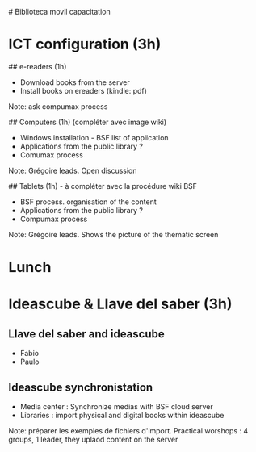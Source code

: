 # Biblioteca movil capacitation



# ICT configuration (3h)

## e-readers (1h) 
* Download books from the server
* Install books on ereaders (kindle: pdf)

Note: ask compumax process



## Computers (1h) (compléter avec image wiki)
* Windows installation - BSF list of application
* Applications  from the public library ?
* Comumax process

Note: Grégoire leads. Open discussion



## Tablets (1h) - à compléter avec la procédure wiki BSF
* BSF process. organisation of the content
* Applications  from the public library ?
* Compumax process

Note: Grégoire leads. Shows the picture of the thematic screen



# Lunch



# Ideascube & Llave del saber (3h)

## Llave del saber and ideascube
* Fabio
* Paulo



## Ideascube synchronistation
* Media center : Synchronize medias with BSF cloud server
* Libraries : import physical and digital books within ideascube

Note: préparer les exemples de fichiers d'import. Practical worshops : 4 groups, 1 leader, they uplaod content on the server
